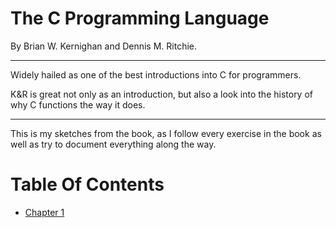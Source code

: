 # The C Programming Language

By Brian W. Kernighan and Dennis M. Ritchie.

----

Widely hailed as one of the best introductions into C for programmers.

K&R is great not only as an introduction, but also a look into the history of why C functions the way it does.

----

This is my sketches from the book, as I follow every exercise in the book as well as try to document everything along the way.

# Table Of Contents

- [Chapter 1](https://github.com/andrewvy/sketches/tree/master/k_and_r/chapter_1)
